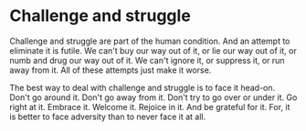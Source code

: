 # Challenge and struggle

Challenge and struggle are part of the human condition. And an attempt to eliminate it is futile. We can't buy our way out of it, or lie our way out of it, or numb and drug our way out of it. We can't ignore it, or suppress it, or run away from it. All of these attempts just make it worse.

The best way to deal with challenge and struggle is to face it head-on. Don't go around it. Don't go away from it. Don't try to go over or under it. Go right at it. Embrace it. Welcome it. Rejoice in it. And be grateful for it. For, it is better to face adversity than to never face it at all.
